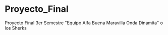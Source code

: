 # Proyecto_Final
Proyecto Final 3er Semestre "Equipo Alfa Buena Maravilla Onda Dinamita" o los Sherks
